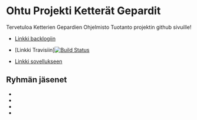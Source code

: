 # Ohtu Projekti Ketterät Gepardit

Tervetuloa Ketterien Gepardien Ohjelmisto Tuotanto projektin github sivuille!


* [Linkki backlogiin](https://docs.google.com/spreadsheets/d/10OBfmNmPVPwvg_Tim1979bz0jjIAt4BuUVJWD45U0sQ/edit?usp=sharing)

* [Linkki Travisiin][![Build Status](https://travis-ci.org/Zamizmi/ohtu_projekti.svg?branch=master)](https://travis-ci.org/Zamizmi/ohtu_projekti)

* [Linkki sovellukseen](www.sovellus.com)

## Ryhmän jäsenet

* 
*
*
*
